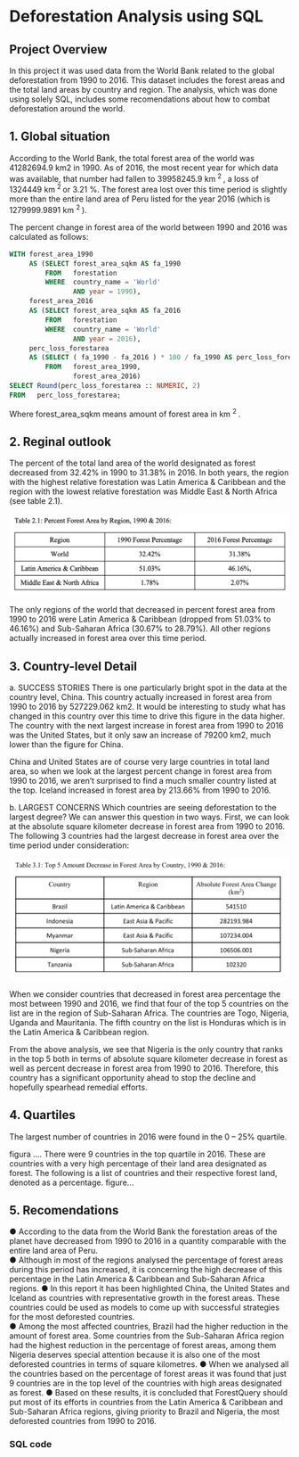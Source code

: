 # Deforestation Analysis using SQL

## Project Overview  
In this project it was used data from the World Bank related to the global deforestation from 1990 to 2016. This dataset includes the forest areas and the total land areas by country and region. The analysis, which was done using solely SQL, includes some recomendations about how to combat deforestation around the world. 

## 1. Global situation
According to the World Bank, the total forest area of the world was 41282694.9 km2 in 1990. As of 2016, the most recent year for which data was available, that number had fallen to 39958245.9 km<sup> 2 </sup> , a loss of 1324449 km<sup> 2 </sup> or 3.21 %. The forest area lost over this time period is slightly more than the entire land area of Peru listed for the year 2016 (which is 1279999.9891 km <sup> 2 </sup>).

The percent change in forest area of the world between 1990 and 2016 was calculated as follows:
``` sql
WITH forest_area_1990
     AS (SELECT forest_area_sqkm AS fa_1990
         FROM   forestation
         WHERE  country_name = 'World'
                AND year = 1990),
     forest_area_2016
     AS (SELECT forest_area_sqkm AS fa_2016
         FROM   forestation
         WHERE  country_name = 'World'
                AND year = 2016),
     perc_loss_forestarea
     AS (SELECT ( fa_1990 - fa_2016 ) * 100 / fa_1990 AS perc_loss_forestarea
         FROM   forest_area_1990,
                forest_area_2016)
SELECT Round(perc_loss_forestarea :: NUMERIC, 2)
FROM   perc_loss_forestarea;
``` 
Where forest_area_sqkm means amount of forest area in km <sup> 2 </sup> . 

## 2. Reginal outlook
The percent of the total land area of the world designated as forest decreased from 32.42% in 1990 to 31.38% in 2016. In both years, the region with the highest relative forestation was Latin America & Caribbean and the region with the lowest relative forestation was Middle East & North Africa (see table 2.1). 

<img src="https://github.com/jorgeUnas/Deforestation_Analysis_SQL/blob/main/Regional%20outlook.png" alt="Forest area by country"> 

The only regions of the world that decreased in percent forest area from 1990 to 2016 were Latin America & Caribbean (dropped from 51.03% to 46.16%) and Sub-Saharan Africa (30.67% to 28.79%). All other regions actually increased in forest area over this time period.

## 3. Country-level Detail

a. SUCCESS STORIES
There is one particularly bright spot in the data at the country level, China. This country actually increased in forest area from 1990 to 2016 by 527229.062 km2. It would be interesting to study what has changed in this country over this time to drive this figure in the data higher. The country with the next largest increase in forest area from 1990 to 2016 was the United States, but it only saw an increase of 79200 km2, much lower than the figure for China.

China and United States are of course very large countries in total land area, so when we look at the largest percent change in forest area from 1990 to 2016, we aren’t surprised to find a much smaller country listed at the top. Iceland increased in forest area by 213.66% from 1990 to 2016. 

b. LARGEST CONCERNS
Which countries are seeing deforestation to the largest degree? We can answer this question in two ways. First, we can look at the absolute square kilometer decrease in forest area from 1990 to 2016. The following 3 countries had the largest decrease in forest area over the time period under consideration: 

<img src="https://github.com/jorgeUnas/Deforestation_Analysis_SQL/blob/main/Table%201.png" alt="Forest area by country"> 

When we consider countries that decreased in forest area percentage the most between 1990 and 2016, we find that four of the top 5 countries on the list are in the region of Sub-Saharan Africa. The countries are Togo, Nigeria, Uganda and Mauritania. The fifth country on the list is Honduras which is in the Latin America & Caribbean region. 

From the above analysis, we see that Nigeria is the only country that ranks in the top 5 both in terms of absolute square kilometer decrease in forest as well as percent decrease in forest area from 1990 to 2016. Therefore, this country has a significant opportunity ahead to stop the decline and hopefully spearhead remedial efforts.


## 4. Quartiles
The largest number of countries in 2016 were found in the 0 – 25% quartile.

figura .... 
There were 9 countries in the top quartile in 2016. These are countries with a very high percentage of their land area designated as forest. The following is a list of countries and their respective forest land, denoted as a percentage.
figure...

## 5. Recomendations
●     According to the data from the World Bank the forestation areas of the planet have decreased from 1990 to 2016 in a quantity comparable with the entire land area of Peru.  
●     Although in most of the regions analysed the percentage of forest areas during this period has increased, it is concerning the high decrease of this percentage in the Latin America & Caribbean and Sub-Saharan Africa regions. 
●     In this report it has been highlighted China, the United States and Iceland as countries with representative growth in the forest areas. These countries could be used as models to come up with successful strategies for the most deforested countries.  
●     Among the most affected countries, Brazil had the higher reduction in the amount of forest area. Some countries from the Sub-Saharan Africa region had the highest reduction in the percentage of forest areas, among them Nigeria deserves special attention because it is also one of the most deforested countries in terms of square kilometres.
●     When we analysed all the countries based on the percentage of forest areas it was found that just 9 countries are in the top level of the countries with high areas designated as forest.
●     Based on these results, it is concluded that ForestQuery should put most of its efforts in countries from the Latin America & Caribbean and Sub-Saharan Africa regions, giving priority to Brazil and Nigeria, the most deforested countries from 1990 to 2016.

### SQL code 

